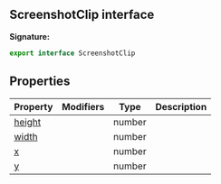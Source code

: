 ## ScreenshotClip interface

**Signature:**

```typescript
export interface ScreenshotClip
```

## Properties

| Property                                       | Modifiers | Type   | Description |
| ---------------------------------------------- | --------- | ------ | ----------- |
| [height](./puppeteer.screenshotclip.height.md) |           | number |             |
| [width](./puppeteer.screenshotclip.width.md)   |           | number |             |
| [x](./puppeteer.screenshotclip.x.md)           |           | number |             |
| [y](./puppeteer.screenshotclip.y.md)           |           | number |             |
